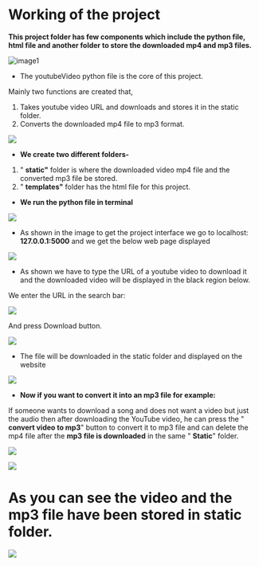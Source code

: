 # **Working of the project**

**This project folder has few components which include the python file, html file and another folder to store the downloaded mp4 and mp3 files.**

![image1](https://drive.google.com/uc?export=view&id=1KYCwV8fP3nZeRBstrm1ltaV5jFFJDg0K)

- The youtubeVideo python file is the core of this project.

Mainly two functions are created that,

1. Takes youtube video URL and downloads and stores it in the static folder.
2. Converts the downloaded mp4 file to mp3 format.

![](https://drive.google.com/uc?export=view&id=1VMWpzYKTfUkyLmHKZ1PYMsO0cn448mK8)

- **We create two different folders-**

1. &quot; **static&quot;** folder is where the downloaded video mp4 file and the converted mp3 file be stored.
2. &quot; **templates&quot;** folder has the html file for this project.

- **We run the python file in terminal**

![](https://drive.google.com/uc?export=view&id=102fWq6UycUtH67oXy3geKvAOwIG2B-NF)

- As shown in the image to get the project interface we go to localhost: **127.0.0.1:5000** and we get the below web page displayed

![](https://drive.google.com/uc?export=view&id=1gvuDN-L6zRZ7knwmQG6ljqVX4SG6c9Da)

- As shown we have to type the URL of a youtube video to download it and the downloaded video will be displayed in the black region below.

We enter the URL in the search bar:

![](https://drive.google.com/uc?export=view&id=1yCTeq-2aBvA-FO5lABEHNMJoTBKVa5C1)

And press Download button.

![](https://drive.google.com/uc?export=view&id=1Q8OMT_vW612430SnZ_6ESQpR1v2uTBxr)

- The file will be downloaded in the static folder and displayed on the website

![](https://drive.google.com/uc?export=view&id=1Xzbx_63aX3AIpgT7H0h598XX-9fmsWPF)

- **Now if you want to convert it into an mp3 file for example:**

If someone wants to download a song and does not want a video but just the audio then after downloading the YouTube video, he can press the &quot; **convert video to mp3**&quot; button to convert it to mp3 file and can delete the mp4 file after the **mp3 file is downloaded** in the same &quot; **Static**&quot; folder.

![](https://drive.google.com/uc?export=view&id=12oG1nU2vHhaBOyhM8c8FBH99EndyFTIQ)

![](https://drive.google.com/uc?export=view&id=132EHM8frHNeXtSHj6MwDPQL2MTEsMfdN)

# **As you can see the video and the mp3 file have been stored in static folder.**

![](https://drive.google.com/uc?export=view&id=1ehO8bch6gxhvpw0SwXbWFUy63WdZ5Sh8)

